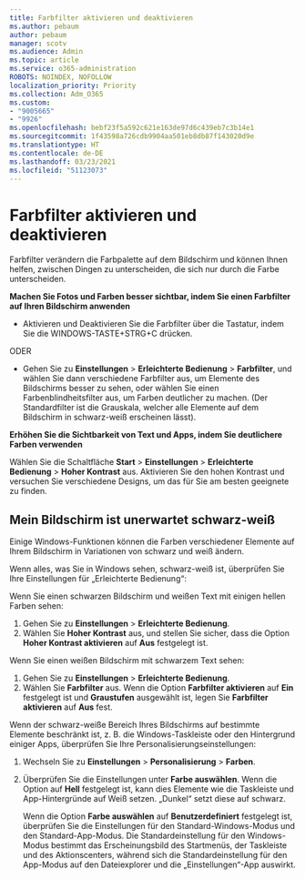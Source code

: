 ```yaml
---
title: Farbfilter aktivieren und deaktivieren
ms.author: pebaum
author: pebaum
manager: scotv
ms.audience: Admin
ms.topic: article
ms.service: o365-administration
ROBOTS: NOINDEX, NOFOLLOW
localization_priority: Priority
ms.collection: Adm_O365
ms.custom:
- "9005665"
- "9926"
ms.openlocfilehash: bebf23f5a592c621e163de97d6c439eb7c3b14e1
ms.sourcegitcommit: 1f43598a726cdb9904aa501eb8db87f143020d9e
ms.translationtype: HT
ms.contentlocale: de-DE
ms.lasthandoff: 03/23/2021
ms.locfileid: "51123073"
---
```

# <a name="turn-on-and-off-color-filter"></a>Farbfilter aktivieren und deaktivieren

Farbfilter verändern die Farbpalette auf dem Bildschirm und können Ihnen helfen, zwischen Dingen zu unterscheiden, die sich nur durch die Farbe unterscheiden.

**Machen Sie Fotos und Farben besser sichtbar, indem Sie einen Farbfilter auf Ihren Bildschirm anwenden**

- Aktivieren und Deaktivieren Sie die Farbfilter über die Tastatur, indem Sie die WINDOWS-TASTE+STRG+C drücken. 

ODER

- Gehen Sie zu **Einstellungen** > **Erleichterte Bedienung** > **Farbfilter**, und wählen Sie dann verschiedene Farbfilter aus, um Elemente des Bildschirms besser zu sehen, oder wählen Sie einen Farbenblindheitsfilter aus, um Farben deutlicher zu machen.  (Der Standardfilter ist die Grauskala, welcher alle Elemente auf dem Bildschirm in schwarz-weiß erscheinen lässt).

**Erhöhen Sie die Sichtbarkeit von Text und Apps, indem Sie deutlichere Farben verwenden**  

Wählen Sie die Schaltfläche **Start** > **Einstellungen** > **Erleichterte Bedienung** > **Hoher Kontrast** aus. Aktivieren Sie den hohen Kontrast und versuchen Sie verschiedene Designs, um das für Sie am besten geeignete zu finden.

## <a name="my-screen-is-unexpectedly-black-and-white"></a>Mein Bildschirm ist unerwartet schwarz-weiß

Einige Windows-Funktionen können die Farben verschiedener Elemente auf Ihrem Bildschirm in Variationen von schwarz und weiß ändern.

Wenn alles, was Sie in Windows sehen, schwarz-weiß ist, überprüfen Sie Ihre Einstellungen für „Erleichterte Bedienung“:

Wenn Sie einen schwarzen Bildschirm und weißen Text mit einigen hellen Farben sehen:  

1. Gehen Sie zu **Einstellungen** > **Erleichterte Bedienung**.  
1. Wählen Sie **Hoher Kontrast** aus, und stellen Sie sicher, dass die Option **Hoher Kontrast aktivieren** auf **Aus** festgelegt ist.

Wenn Sie einen weißen Bildschirm mit schwarzem Text sehen:  

1. Gehen Sie zu **Einstellungen** > **Erleichterte Bedienung**.  
1. Wählen Sie **Farbfilter** aus. Wenn die Option **Farbfilter aktivieren** auf **Ein** festgelegt ist und **Graustufen** ausgewählt ist, legen Sie **Farbfilter aktivieren** auf **Aus** fest.

Wenn der schwarz-weiße Bereich Ihres Bildschirms auf bestimmte Elemente beschränkt ist, z. B. die Windows-Taskleiste oder den Hintergrund einiger Apps, überprüfen Sie Ihre Personalisierungseinstellungen:

1. Wechseln Sie zu **Einstellungen** > **Personalisierung** > **Farben**.

1. Überprüfen Sie die Einstellungen unter **Farbe auswählen**. Wenn die Option auf **Hell** festgelegt ist, kann dies Elemente wie die Taskleiste und App-Hintergründe auf Weiß setzen. „Dunkel“ setzt diese auf schwarz.  

    Wenn die Option **Farbe auswählen** auf **Benutzerdefiniert** festgelegt ist, überprüfen Sie die Einstellungen für den Standard-Windows-Modus und den Standard-App-Modus. Die Standardeinstellung für den Windows-Modus bestimmt das Erscheinungsbild des Startmenüs, der Taskleiste und des Aktionscenters, während sich die Standardeinstellung für den App-Modus auf den Dateiexplorer und die „Einstellungen“-App auswirkt.

